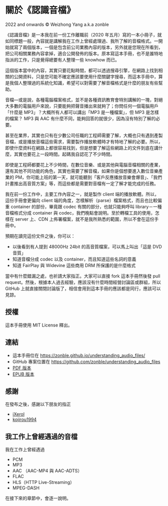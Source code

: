 # 關於《認識音檔》

2022 and onwards © Weizhong Yang a.k.a zonble

《認識音檔》是一本我在前一份工作離職前（2020 年五月）寫的一本小冊子，就如同標題一般，內容就是講解我在工作上曾經處理過、我所了解的音檔格式。一開始就寫了兩個版本，一個是包含前公司業務內容的版本，另外就是您現在所看到，把公司相關業務內容拿掉，適合公開發佈的版本。原本寫這本手冊，也不是誰特地指派的工作，只是覺得總要有人整理一些 knowhow 而已。

這個版本當中的內容，其實只要花點時間，都可以透過搜尋引擎，在網路上找到相關的公開資料，只是您可能不確定應該要使用什麼關鍵字搜尋，而這本手冊中，算是我個人整理過的系統化知識，希望可以對需要了解音檔格式是什麼的朋友有些幫助。

音檔—或是說，各種電腦檔案格式，並不是各種資訊教育會特別講解的一塊，對絕大多數的電腦用戶來說，只要能夠把聲音播出來就夠了；你問任何一個電腦用戶「什麼是 MP3」？大概所有人都可以講出「MP3 是一種檔案」，但 MP3 是怎樣的檔案？ MP3 與 AAC 有什麼不同，能夠回答的就很少，因為沒有特別了解的必要。

甚至在業界，其實也只有在少數公司任職的工程師需要了解，大概也只有遇到產製音檔，或是播放音檔這些需求，需要製作播放軟體時才有特地了解的必要。所以，即使什麼資料在網路上都很容易找到，但是想要了解這些網路上的文件到底在講什麼，其實也要花上一段時間。起碼我自認花了不少時間。

即使是工程師都要花上不少時間，在數位音樂、或是其他與電腦音檔相關的產業，還有其他不同功能的角色，其實也需要了解音檔，如果你是個想要進入數位音樂產業的 PM，你可能上班的第一天，就可能聽到「客戶反應播放音樂會爆音」、「我們計畫推出高音質方案」等，而這些都是需要對音檔有一定了解才能完成的任務。

我在前一份工作中，主要工作內容之一，就是製作 client 端的播放軟體。所以，這份手冊會更偏向 client 端的角度，怎樣解析（parse）檔案格式，而且也比較偏重 container 的部份，畢竟跟 codec 有關的部分，也就只能夠呼叫 library－一種音檔格式分成 container 與 codec，我們晚點會說明。至於轉檔工具的使用，怎樣在 server 上、CDN 上佈署檔案，就不是我所熟悉的範圍，所以不會在這份手冊中。

預期在讀完這份文件之後，你可以：

- 以後看到有人提到 48000Hz 24bit 的高音質檔案，可以馬上叫出「這是 DVD 音質」
- 知道音檔分成 codec 以及 container，而且知道這些名詞的意義
- 知道 FairPlay 與 Widevine 這些商用 DRM 所保護的是什麼格式

當中有什麼錯漏之處，也祈請大家指正。大家可以直接 fork 這本手冊然後發 pull request。然後，根據本人過去經驗，應該沒有什麼時間經營討論區或群組，所以 GitHub 上就直接關閉討論版了，相信會用到這本手冊的應該都是同行，應該可以見諒。

## 授權

這本手冊使用 MIT License 釋出。

## 連結

- 這本手冊位在 https://zonble.github.io/understanding_audio_files/
- GitHub 專案位置在 https://github.com/zonble/understanding_audio_files
- [PDF 版本](https://zonble.github.io/understanding_audio_files/understanding_audio_files.pdf)
- [EPUB 版本](https://zonble.github.io/understanding_audio_files/understanding_audio_files.epub)

## 感謝

在發布之後，感謝以下朋友的指正

- [iXerol](https://github.com/iXerol)
- [kojirou1994](https://github.com/kojirou1994)

## 我工作上曾經遇過的音檔

我在工作上曾經遇過

- PCM
- MP3
- AAC （AAC-MP4 與 AAC-ADTS）
- FLAC
- HLS（HTTP Live-Streaming）
- MPEG-DASH

在接下來的章節中，會逐一說明。
